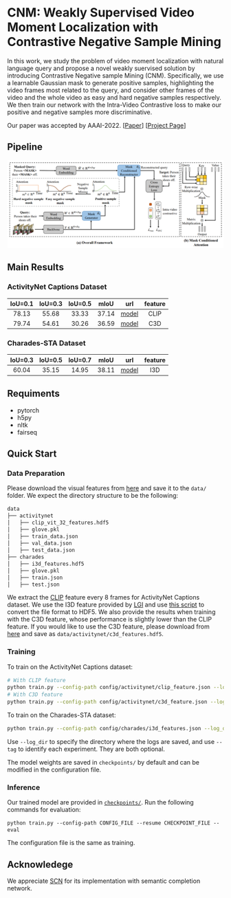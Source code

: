 # CNM: Weakly Supervised Video Moment Localization with Contrastive Negative Sample Mining

In this work, we study the problem of video moment localization with natural language query and propose a novel weakly suervised solution by introducing Contrastive Negative sample Mining (CNM). 
Specifically, we use a learnable Gaussian mask to generate positive samples, highlighting the video frames most related to the query, and consider other frames of the video and the whole video as easy and hard negative samples respectively. We then train our network with the Intra-Video Contrastive loss to make our positive and negative samples more discriminative. 

Our paper was accepted by AAAI-2022. [[Paper](https://minghangz.github.io/uploads/CNM/CNM_paper.pdf)] [[Project Page](https://minghangz.github.io/publication/cnm/)]

## Pipeline

![pipeline](imgs/pipeline.png)

## Main Results

### ActivityNet Captions Dataset

| IoU=0.1 | IoU=0.3 | IoU=0.5 | mIoU  |                         url                          | feature |
| :-----: | :-----: | :-----: | :---: | :--------------------------------------------------: | :-----: |
|  78.13  |  55.68  |  33.33  | 37.14 | [model](/checkpoints/activitynet/clip/model-best.pt) |  CLIP   |
|  79.74  |  54.61  |  30.26  | 36.59 | [model](/checkpoints/activitynet/c3d/model-best.pt)  |   C3D   |

### Charades-STA Dataset

| IoU=0.3 | IoU=0.5 | IoU=0.7 | mIoU  |                       url                        | feature |
| :-----: | :-----: | :-----: | :---: | :----------------------------------------------: | :-----: |
|  60.04  |  35.15  |  14.95  | 38.11 | [model](/checkpoints/charades/i3d/model-best.pt) |   I3D   |

## Requiments
- pytorch
- h5py
- nltk
- fairseq

## Quick Start

### Data Preparation
Please download the visual features from [here](https://pan.baidu.com/s/1_JiOUG3FKkKXij-0kVfkuA?pwd=ryeh) and save it to the `data/` folder. We expect the directory structure to be the following:

```
data
├── activitynet
│   ├── clip_vit_32_features.hdf5
│   ├── glove.pkl
│   ├── train_data.json
│   ├── val_data.json
│   ├── test_data.json
├── charades
│   ├── i3d_features.hdf5
│   ├── glove.pkl
│   ├── train.json
│   ├── test.json
```

We extract the [CLIP](https://github.com/openai/CLIP) feature every 8 frames for ActivityNet Captions dataset. We use the I3D feature provided by [LGI](https://github.com/JonghwanMun/LGI4temporalgrounding) and use [this script](/data/convert_npy_to_hdf5.py) to convert the file format to HDF5. We also provide the results when training with the C3D feature, whose performance is slightly lower than the CLIP feature. If you would like to use the C3D feature, please download from [here](http://activity-net.org/challenges/2016/download.html) and save as `data/activitynet/c3d_features.hdf5`.

### Training

To train on the ActivityNet Captions dataset:
```bash
# With CLIP feature
python train.py --config-path config/activitynet/clip_feature.json --log_dir LOG_DIR --tag TAG
# With C3D feature
python train.py --config-path config/activitynet/c3d_feature.json --log_dir LOG_DIR --tag TAG
```

To train on the Charades-STA dataset:
```bash
python train.py --config-path config/charades/i3d_features.json --log_dir LOG_DIR --tag TAG
```

Use `--log_dir` to specify the directory where the logs are saved, and use `--tag` to identify each experiment. They are both optional.

The model weights are saved in `checkpoints/` by default and can be modified in the configuration file.

### Inference

Our trained model are provided in [`checkpoints/`](/checkpoints/). Run the following commands for evaluation:

```
python train.py --config-path CONFIG_FILE --resume CHECKPOINT_FILE --eval
```

The configuration file is the same as training.

## Acknowledege

We appreciate [SCN](https://github.com/ikuinen/semantic_completion_network) for its implementation with semantic completion network.
